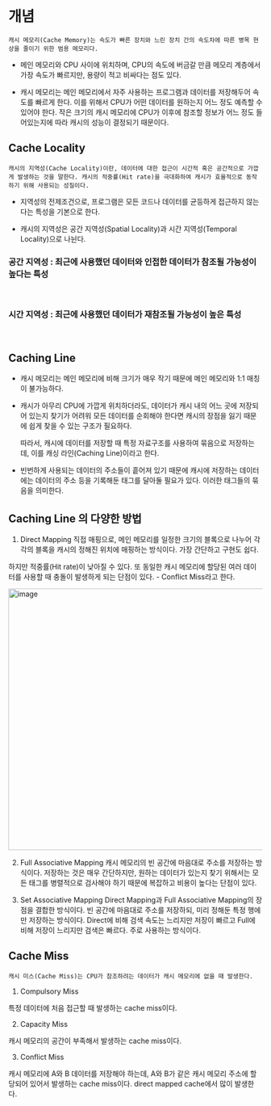 # 개념
    캐시 메모리(Cache Memory)는 속도가 빠른 장치와 느린 장치 간의 속도차에 따른 병목 현상을 줄이기 위한 범용 메모리다.

- 메인 메모리와 CPU 사이에 위치하며, CPU의 속도에 버금갈 만큼 메모리 계층에서 가장 속도가 빠르지만, 용량이 적고 비싸다는 점도 있다. 

- 캐시 메모리는 메인 메모리에서 자주 사용하는 프로그램과 데이터를 저장해두어 속도를 빠르게 한다. 이를 위해서 CPU가 어떤 데이터를 원하는지 어느 정도 예측할 수 있어야 한다. 작은 크기의 캐시 메모리에 CPU가 이후에 참조할 정보가 어느 정도 들어있는지에 따라 캐시의 성능이 결정되기 때문이다. 

## Cache Locality

    캐시의 지역성(Cache Locality)이란, 데이터에 대한 접근이 시간적 혹은 공간적으로 가깝게 발생하는 것을 말한다. 캐시의 적중률(Hit rate)을 극대화하여 캐시가 효율적으로 동작하기 위해 사용되는 성질이다. 

- 지역성의 전제조건으로, 프로그램은 모든 코드나 데이터를 균등하게 접근하지 않는다는 특성을 기본으로 한다.


- 캐시의 지역성은 공간 지역성(Spatial Locality)과 시간 지역성(Temporal Locality)으로 나뉜다. 

### 공간 지역성 : 최근에 사용했던 데이터와 인접한 데이터가 참조될 가능성이 높다는 특성

<br>

### 시간 지역성 : 최근에 사용했던 데이터가 재참조될 가능성이 높은 특성 

<br>

## Caching Line

- 캐시 메모리는 메인 메모리에 비해 크기가 매우 작기 때문에 메인 메모리와 1:1 매칭이 불가능하다.

- 캐시가 아무리 CPU에 가깝게 위치하더라도, 데이터가 캐시 내의 어느 곳에 저장되어 있는지 찾기가 어려워 모든 데이터를 순회해야 한다면 캐시의 장점을 잃기 때문에 쉽게 찾을 수 있는 구조가 필요하다.

    따라서, 캐시에 데이터를 저장할 때 특정 자료구조를 사용하여 묶음으로 저장하는데, 이를 캐싱 라인(Caching Line)이라고 한다. 

- 빈번하게 사용되는 데이터의 주소들이 흩어져 있기 때문에 캐시에 저장하는 데이터에는 데이터의 주소 등을 기록해둔 태그를 달아둘 필요가 있다. 이러한 태그들의 묶음을 의미한다. 

## Caching Line 의 다양한 방법
1. Direct Mapping
직접 매핑으로, 메인 메모리를 일정한 크기의 블록으로 나누어 각각의 블록을 캐시의 정해진 위치에 매핑하는 방식이다. 가장 간단하고 구현도 쉽다.

하지만 적중률(Hit rate)이 낮아질 수 있다. 또 동일한 캐시 메모리에 할당된 여러 데이터를 사용할 때 충돌이 발생하게 되는 단점이 있다. - Conflict Miss라고 한다.

<img width="518" alt="image" src="https://github.com/Ryeohwan/Spring_study/assets/73810834/08f86c88-9c6e-4dad-beb4-fc9bf3c4a5a6">

2. Full Associative Mapping
캐시 메모리의 빈 공간에 마음대로 주소를 저장하는 방식이다. 저장하는 것은 매우 간단하지만, 원하는 데이터가 있는지 찾기 위해서는 모든 태그를 병렬적으로 검사해야 하기 때문에 복잡하고 비용이 높다는 단점이 있다. 

3. Set Associative Mapping
Direct Mapping과 Full Associative Mapping의 장점을 결합한 방식이다. 빈 공간에 마음대로 주소를 저장하되, 미리 정해둔 특정 행에만 저장하는 방식이다. Direct에 비해 검색 속도는 느리지만 저장이 빠르고 Full에 비해 저장이 느리지만 검색은 빠르다. 주로 사용하는 방식이다. 


## Cache Miss
    캐시 미스(Cache Miss)는 CPU가 참조하려는 데이터가 캐시 메모리에 없을 때 발생한다. 

1. Compulsory Miss

특정 데이터에 처음 접근할 때 발생하는 cache miss이다.

 

2. Capacity Miss 

캐시 메모리의 공간이 부족해서 발생하는 cache miss이다.

 

3. Conflict Miss

캐시 메모리에 A와 B 데이터를 저장해야 하는데, A와 B가 같은 캐시 메모리 주소에 할당되어 있어서 발생하는 cache miss이다. direct mapped cache에서 많이 발생한다. 


